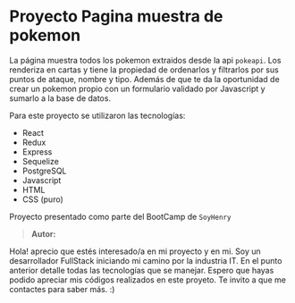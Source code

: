 # Proyecto Pagina muestra de pokemon

La página muestra todos los pokemon extraidos desde la api `pokeapi`. Los renderiza en cartas y tiene la propiedad de ordenarlos y filtrarlos por sus puntos de ataque, nombre y tipo. Además de que te da la oportunidad de crear un pokemon propio con un formulario validado por Javascript y sumarlo a la base de datos.

Para este proyecto se utilizaron las tecnologías:

- React
- Redux
- Express
- Sequelize
- PostgreSQL
- Javascript
- HTML
- CSS (puro)

Proyecto presentado como parte del BootCamp de `SoyHenry`

> __Autor:__

Hola! aprecio que estés interesado/a en mi proyecto y en mi. Soy un desarrollador FullStack iniciando mi camino por la industria IT. En el punto anterior detalle todas las tecnologías que se manejar. Espero que hayas podido apreciar mis códigos realizados en este proyeto. Te invito a que me contactes para saber más. :)